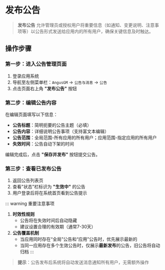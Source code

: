 # 发布公告

> **发布公告** 允许管理员或授权用户将重要信息（如通知、变更说明、注意事项等）以公告形式发送给应用内的所有用户，确保关键信息及时触达。

## 操作步骤

### 第一步：进入公告管理页面
1. 登录应用系统
2. 导航至左侧菜单栏：`AngusGM` → `公告与消息` → `公告`
3. 点击页面右上角 **"发布公告"** 按钮

### 第二步：编辑公告内容
在编辑页面填写以下信息：
- **公告标题**：简明扼要的公告主题（必填）
- **公告内容**：详细说明公告事项（支持富文本编辑）
- **公告范围**：全局范围-所有应用的所有用户；应用范围-指定应用的所有用户
- **失效时间**：公告自动下架的时间

编辑完成后，点击 **"保存并发布"** 按钮提交公告。

### 第三步：查看已发布公告
1. 返回公告列表页
2. 查看"状态"栏标识为 **"生效中"** 的公告
3. 用户登录后将在系统首页看到公告提示

::: warning 重要注意事项
1. **时效性规则**
    - 公告将在失效时间后自动隐藏
    - 建议设置合理的有效期（通常7-30天）
2. **公告覆盖机制**  
    - 当应用同时存在“全局”公告和“应用”公告时，优先展示最新的
    - 当同一应用存在多个生效公告时，仅展示**最新发布**的公告，旧公告将自动归档
:::

> **提示**：公告发布后系统将自动发送消息通知所有用户，无需额外操作
